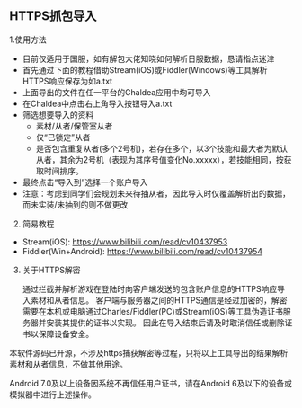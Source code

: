 ## HTTPS抓包导入

1.使用方法
- 目前仅适用于国服，如有解包大佬知晓如何解析日服数据，恳请指点迷津
- 首先通过下面的教程借助Stream(iOS)或Fiddler(Windows)等工具解析HTTPS响应保存为如a.txt
- 上面导出的文件在任一平台的Chaldea应用中均可导入
- 在Chaldea中点击右上角导入按钮导入a.txt
- 筛选想要导入的资料
  - 素材/从者/保管室从者
  - 仅“已锁定”从者
  - 是否包含重复从者(多个2号机)，若存在多个，以3个技能和最大者为默认从者，其余为2号机（表现为其序号值变化No.xxxxx），若技能相同，按获取时间排序。
- 最终点击“导入到”选择一个账户导入
- 注意：考虑到同学们会规划未来待抽从者，因此导入时仅覆盖解析出的数据，而未实装/未抽到的则不做更改
2. 简易教程
- Stream(iOS): https://www.bilibili.com/read/cv10437953
- Fiddler(Win+Android): https://www.bilibili.com/read/cv10437954
3. 关于HTTPS解密

   通过拦截并解析游戏在登陆时向客户端发送的包含账户信息的HTTPS响应导入素材和从者信息。
   客户端与服务器之间的HTTPS通信是经过加密的，解密需要在本机或电脑通过Charles/Fiddler(PC)或Stream(iOS)等工具伪造证书服务器并安装其提供的证书以实现。
   因此在导入结束后请及时取消信任或删除证书以保障设备安全。

本软件源码已开源，不涉及https捕获解密等过程，只将以上工具导出的结果解析素材和从者信息，不做其他用途。

Android 7.0及以上设备因系统不再信任用户证书，请在Android 6及以下的设备或模拟器中进行上述操作。